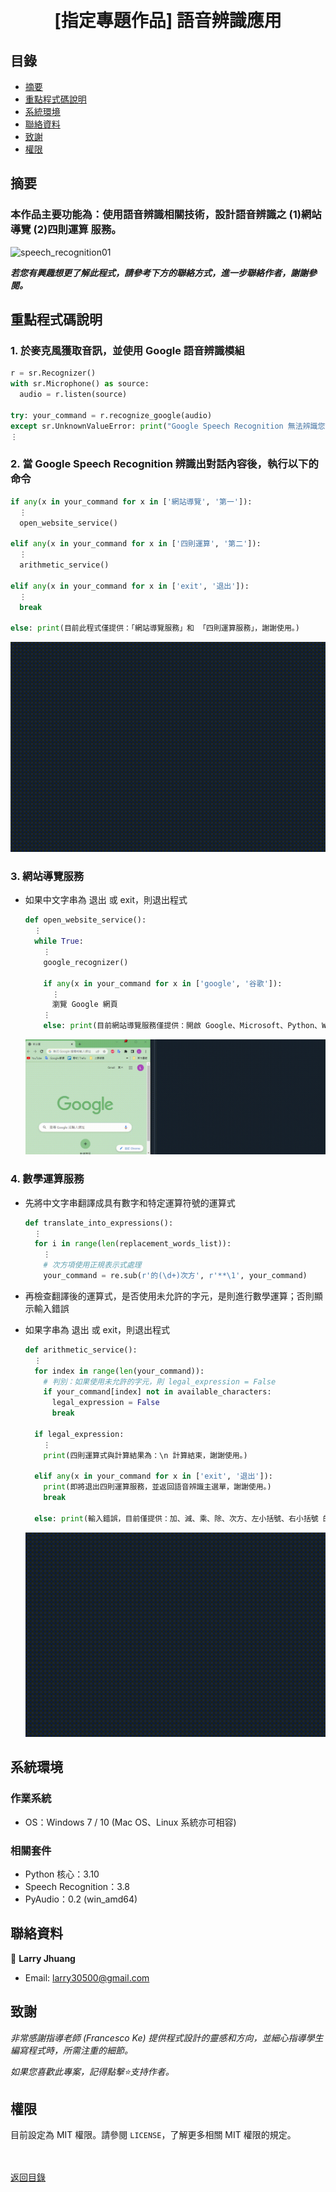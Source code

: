 <h1 align="center">
  <br>
  [指定專題作品] 語音辨識應用
</h1>


## 目錄
* [摘要](#摘要)
* [重點程式碼說明](#重點說明)
* [系統環境](#系統環境)
* [聯絡資料](#聯絡資料)
* [致謝](#致謝)
* [權限](#權限)


## 摘要
### 本作品主要功能為：使用語音辨識相關技術，設計語音辨識之 (1)網站導覽 (2)四則運算 服務。

![speech_recognition01](images/speech_recognition01.gif)

<strong><em>若您有興趣想更了解此程式，請參考下方的聯絡方式，進一步聯絡作者，謝謝參閱。</em></strong>


## 重點程式碼說明
### 1. 於麥克風獲取音訊，並使用 Google 語音辨識模組
  ```python
  r = sr.Recognizer()
  with sr.Microphone() as source:
    audio = r.listen(source)

  try: your_command = r.recognize_google(audio)
  except sr.UnknownValueError: print("Google Speech Recognition 無法辨識您說的話")
  ⋮
  ```
  
### 2. 當 Google Speech Recognition 辨識出對話內容後，執行以下的命令
  ```python
  if any(x in your_command for x in ['網站導覽', '第一']):
    ⋮
    open_website_service()
    
  elif any(x in your_command for x in ['四則運算', '第二']):
    ⋮
    arithmetic_service()
  
  elif any(x in your_command for x in ['exit', '退出']):
    ⋮
    break
  
  else: print(目前此程式僅提供：「網站導覽服務」和 「四則運算服務」，謝謝使用。)
  ```
  
  ![speech_recognition02](images/speech_recognition02.gif)

### 3. 網站導覽服務
* 如果中文字串為 退出 或 exit，則退出程式
  ```python
  def open_website_service():
    ⋮
    while True:
      ⋮
      google_recognizer()
      
      if any(x in your_command for x in ['google', '谷歌']):
        ⋮
        瀏覽 Google 網頁
      ⋮
      else: print(目前網站導覽服務僅提供：開啟 Google、Microsoft、Python、Wiki 官方網頁的服務，謝謝使用。)  
  ```

  ![url01](images/url01.gif)
  
### 4. 數學運算服務
* 先將中文字串翻譯成具有數字和特定運算符號的運算式
  ```python
  def translate_into_expressions():
    ⋮
    for i in range(len(replacement_words_list)):
      ⋮
      # 次方項使用正規表示式處理
      your_command = re.sub(r'的(\d+)次方', r'**\1', your_command)
  ```
    
* 再檢查翻譯後的運算式，是否使用未允許的字元，是則進行數學運算；否則顯示輸入錯誤
* 如果字串為 退出 或 exit，則退出程式
  ```python
  def arithmetic_service():
    ⋮
    for index in range(len(your_command)):
      # 判別：如果使用未允許的字元，則 legal_expression = False
      if your_command[index] not in available_characters:
        legal_expression = False
        break
    
    if legal_expression:
      ⋮
      print(四則運算式與計算結果為：\n 計算結束，謝謝使用。)
      
    elif any(x in your_command for x in ['exit', '退出']):
      print(即將退出四則運算服務，並返回語音辨識主選單，謝謝使用。)
      break
           
    else: print(輸入錯誤，目前僅提供：加、減、乘、除、次方、左小括號、右小括號 的四則運算服務，謝謝使用)
  ```
  
  ![arithmetic01](images/arithmetic01.gif)


## 系統環境
### 作業系統
* OS：Windows 7 / 10 (Mac OS、Linux 系統亦可相容)

### 相關套件
* Python 核心：3.10
* Speech Recognition：3.8
* PyAudio：0.2 (win_amd64)


## 聯絡資料
👤 **Larry Jhuang**
  * Email: larry30500@gmail.com


## 致謝
*非常感謝指導老師 (Francesco Ke) 提供程式設計的靈感和方向，並細心指導學生編寫程式時，所需注重的細節。*

*如果您喜歡此專案，記得點擊⭐️支持作者。*


## 權限
目前設定為 MIT 權限。請參閱 `LICENSE`，了解更多相關 MIT 權限的規定。

<br><br>[返回目錄](#目錄)
